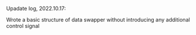 Upadate log, 2022.10.17:

  Wrote a basic structure of data swapper without introducing any additional control signal
